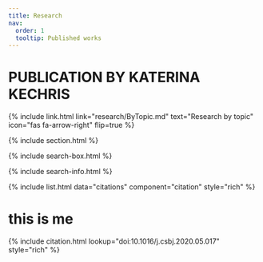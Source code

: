 ```yaml
---
title: Research
nav:
  order: 1
  tooltip: Published works
---
```


# <i class="fas fa-microscope"></i> PUBLICATION BY KATERINA KECHRIS

{%
  include link.html
  link="research/ByTopic.md"
  text="Research by topic"
  icon="fas fa-arrow-right"
  flip=true
%}

{% include section.html %}

{% include search-box.html %}

{% include search-info.html %}

{% include list.html data="citations" component="citation" style="rich" %}

# this is me 
{%
  include citation.html
  lookup="doi:10.1016/j.csbj.2020.05.017"
  style="rich"
%}

